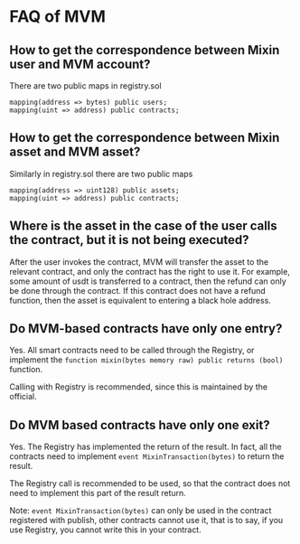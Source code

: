 # FAQ of MVM 

## How to get the correspondence between Mixin user and MVM account?

There are two public maps in registry.sol 

```
mapping(address => bytes) public users;
mapping(uint => address) public contracts;
```

## How to get the correspondence between Mixin asset and MVM asset? 

Similarly in registry.sol there are two public maps

```
mapping(address => uint128) public assets;
mapping(uint => address) public contracts;
```

##  Where is the asset in the case of the user calls the contract, but it is not being executed? 

After the user invokes the contract, MVM will transfer the asset to the relevant contract, and only the contract has the right to use it. For example, some amount of usdt is transferred to a contract, then the refund can only be done through the contract. If this contract does not have a refund function, then the asset is equivalent to entering a black hole address.  

## Do MVM-based contracts have only one entry? 

Yes. All smart contracts need to be called through the Registry, or implement the `function mixin(bytes memory raw) public returns (bool)` function.

Calling with Registry is recommended, since this is maintained by the official.

## Do MVM based contracts have only one exit?

Yes. The Registry has implemented the return of the result. In fact, all the contracts need to implement `event MixinTransaction(bytes)` to return the result.

The Registry call is recommended to be used, so that the contract does not need to implement this part of the result return.

Note: `event MixinTransaction(bytes)` can only be used in the contract registered with publish, other contracts cannot use it, that is to say, if you use Registry, you cannot write this in your contract.   
